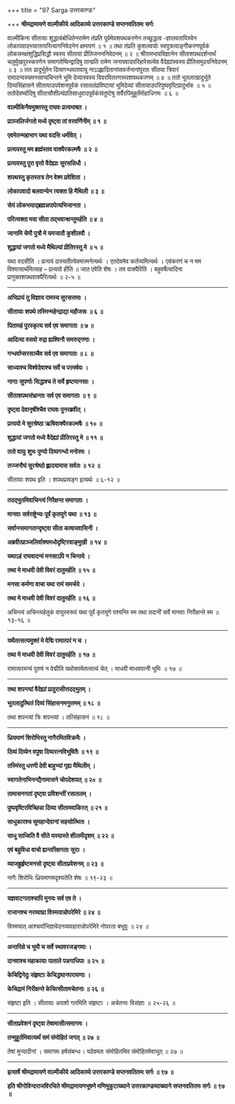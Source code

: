 +++
title = "97 Sarga उत्तरकाण्डः"

+++
**श्रीमद्रामायणे वाल्मीकीये आदिकाव्ये उत्तरकाण्डे सप्तनवतितमः सर्गः**

वाल्मीकिना सीतायाः शुद्धत्वंबोधितेनरामेण तंप्रति पूर्वमेवशपथकरणेन तच्छुद्धत्व -ज्ञातवतापिस्वेन लोकापवादभयात्तत्परित्यागनिवेदनेन क्षमापणं ॥ १ ॥ तथा तंप्रति कुशलवयोः स्वपुत्रत्वाङ्गीकरणपूर्वकं लोकसमक्षंशुद्धिप्रसिद्धौ स्वस्य सीतायां प्रीतिजनननिवेदनम् ॥ २ ॥ श्रीरामभावविज्ञानेन सीताशपथदर्शनार्थं चतुर्मुखपुरस्करणेन समागतेष्विन्द्वादिषु तान्प्रति रामेण जनापवादपरिहारेसत्येव वैदेह्यांस्वस्य प्रीतिसमुदयनिवेदनम् ॥ ३ ॥ ततः प्रादुर्भूतेन दिव्यगन्धवतावायु नाऽऽह्लादितानांसवर्जनानांपुरतः सीतया त्रिवारं रामादन्यस्यमनसाप्यचिन्तने भूमि देव्यास्वस्य विवरवितरणरूपशपथकरणम् ॥ ४ ॥ ततो भूतलात्प्रादुर्भूते दिव्यसिंहासने सीतायाउपवेशनपूर्वकं रसातलंप्रविष्टायां भूमिदेव्यां सीतायाउपरिपुष्पवृष्टिप्रादुर्भावः ॥ ५ ॥ ततोदेवर्ष्यादिषु सीतासौशील्यंप्रतिसाधुवादपूर्वकंसंतुष्टेषु सर्वैरपिमुहूर्तंमोहाधिगमः ॥ ६ ॥

**वाल्मीकिनैवमुक्तस्तु राघवः प्रत्यभाषत ।**

**प्राञ्जलिर्जगतो मध्ये दृष्ट्वा तां वरवर्णिनीम् ॥ १ ॥**

**एवमेतन्महाभाग यथा वदसि धर्मवित् ।**

**प्रत्ययस्तु मम ब्रह्मंस्तव वाक्यैरकल्मषैः ॥ २ ॥**

**प्रत्ययस्तु पुरा वृत्तो वैदेह्याः सुरसन्निधौ ।**

**शपथस्तु कृतस्तत्र तेन वेश्म प्रवेशिता ।**

**लोकापवादो बलवान्येन त्यक्ता हि मैथिली ॥ ३ ॥**

**सेयं लोकभयाद्ब्रह्मन्नपापेत्यभिजानता ।**

**परित्यक्ता मया सीता तद्भवान्क्षन्तुमर्हति ॥ ४ ॥**

**जानामि चेमौ पुत्रौ मे यमजातौ कुशीलवौ ।**

**शुद्धायां जगतो मध्ये मैथिल्यां प्रीतिरस्तु मे ॥ ५ ॥**

यथा वदसीति । प्रत्ययं दास्यतीत्येवमात्मनेत्यर्थः । एतदेवमेव कर्तव्यमित्यर्थः । एवंकरणं च न मम विश्वासार्थमित्याह – प्रत्ययो हीति ॥ जात एवेति शेषः । तव वाक्यैरिति । बहुवर्षेत्यादिना प्रागुक्तशपथवाक्यैरित्यर्थः ॥ २-५ ॥

****

**अभिप्रायं तु विज्ञाय रामस्य सुरसत्तमाः ।**

**सीतायाः शपथे तस्मिन्महेन्द्राद्या महौजसः ॥ ६ ॥**

**पितामहं पुरस्कृत्य सर्व एव समागताः ॥ ७ ॥**

**आदित्या वसवो रुद्रा ह्यश्विनौ समरुद्गणाः ।**

**गन्धर्वाप्सरसञ्चैव सर्व एव समागताः ॥ ८ ॥**

**साध्याश्च विश्वेदेवाश्च सर्वे च परमर्षयः ।**

**नागाः सुपर्णाः सिद्धाश्च ते सर्वे हृष्टमानसाः ।**

**सीताशपथसंभ्रान्ताः सर्व एव समागताः ॥ ९ ॥**

**दृष्ट्वा देवानृषींश्चैव राघवः पुनरब्रवीत् ।**

**प्रत्ययो मे सुरश्रेष्ठा ऋषिवाक्यैरकल्मषैः ॥ १० ॥**

**शुद्धायां जगतो मध्ये वैदेह्यां प्रीतिरस्तु मे ॥ ११ ॥**

**ततो वायुः शुभः पुण्यो दिव्यगन्धो मनोरमः ।**

**तज्जनौघं सुरश्रेष्ठो ह्लादयामास सर्वतः ॥ १२ ॥**

सीतायाः शपथ इति । शपथप्रसङ्ग इत्यर्थः ॥ ६-१२ ॥

****

**तदद्भुतमिवाचिन्त्यं निरैक्षन्त समागताः ।**

**मानवाः सर्वराष्ट्रेभ्यः पूर्वं कृतयुगे यथा ॥ १३ ॥**

**सर्वान्त्समागतान्दृष्ट्वा सीता काषायवासिनी ।**

**अब्रवीत्प्राञ्जलिर्वाक्यमधोदृष्टिरवाङ्मुखी ॥ १४ ॥**

**यथाऽहं राघवादन्यं मनसाऽपि न चिन्तये ।**

**तथा मे माधवी देवी विवरं दातुमर्हति ॥ १५ ॥**

**मनसा कर्मणा वाचा यथा रामं समर्चये ।**

**तथा मे माधवी देवी विवरं दातुमर्हति ॥ १६ ॥**

अचिन्त्यं अचिन्त्यहेतुकं वायुस्वरूपं यथा पूर्वं कृतयुगे पश्यन्ति स्म तथा तदानीं सर्वे मानवाः निरीक्षन्ते स्म ॥ १३-१६ ॥

****

**यथैतत्सत्यमुक्तं मे वेद्मि रामात्परं न च ।**

**तथा मे माधवी देवी विवरं दातुमर्हति ॥ १७ ॥**

रामात्परमन्यं पुरुषं न वेद्मीति यथोक्तमेतत्सत्यं चेत् । माधवी माधवपत्नी भूमिः ॥ १७ ॥

****

**तथा शपन्त्यां वैदेह्यां प्रादुरासीत्तदद्भुतम् ।**

**भूतलादुत्थितं दिव्यं सिंहासनमनुत्तमम् ॥ १८ ॥**

तथा शपन्त्यां त्रिः शपन्त्यां । तत्सिंहासनं ॥ १८ ॥

****

**ध्रियमाणं शिरोभिस्तु नागैरमितविक्रमैः ।**

**दिव्यं दिव्येन वपुषा दिव्यरत्नविभूषितैः ॥ १९ ॥**

**तस्मिंस्तु धरणी देवी बाहुभ्यां गृह्य मैथिलीम् ।**

**स्वागतेनाभिनन्द्यैनामासने चोपदेशयत् ॥ २० ॥**

**तामासनगतां दृष्ट्वा प्रविशन्तीं रसातलम् ।**

**पुष्पवृष्टिरविच्छिन्ना दिव्या सीतामवाकिरत् ॥ २१ ॥**

**साधुकारश्च सुमहान्देवानां सहसोत्थितः ।**

**साधु साध्विति वै सीते यस्यास्ते शीलमीदृशम् ॥ २२ ॥**

**एवं बहुविधा वाचो ह्यन्तरिक्षगताः सुराः ।**

**व्याजह्रुर्हृष्टमनसो दृष्ट्वा सीताप्रवेशनम् ॥ २३ ॥**

नागैः शिरोभिः ध्रियमाणमदृश्यतेति शेषः ॥ १९-२३ ॥

****

**यज्ञवाटगताश्चापि मुनयः सर्व एव ते ।**

**राजानश्च नरव्याघ्रा विस्मयान्नोपरेमिरे ॥ २४ ॥**

विस्मयात् आश्चर्याभिज्ञावेदनव्यवहारान्नोपरेमिरे नोपरता बभूवुः ॥ २४ ॥

****

**अन्तरिक्षे च भूमौ च सर्वे स्थावरजङ्गमाः ।**

**दानवाश्च महाकायाः पाताले पन्नगाधिपाः ॥ २५ ॥**

**केचिद्विनेदुः संहृष्टाः केचिद्ध्यानपरायणाः ।**

**केचिद्रामं निरीक्षन्ते केचित्सीतामचेतनाः ॥ २६ ॥**

संहृष्टा इति । सीतायाः अयशो गतमिति संहृष्टाः । अचेतनाः विसंज्ञाः ॥ २५-२६ ॥

****

**सीताप्रवेशनं दृष्ट्वा तेषामासीत्समागमः ।**

**तन्मुहूर्तमिवात्यर्थं समं संमोहितं जगत् ॥ २७ ॥**

तेषां मुन्यादीनां । समागमः हर्षसंबन्धः। यदेवमतः संमोहितमिव संमोहितमेवाभूत् ॥ २७ ॥

****

**इत्यार्षे श्रीमद्रामायणे वाल्मीकीये आदिकाव्ये उत्तरकाण्डे सप्तनवतितमः सर्गः ॥ ९७ ॥**

**इति श्रीगोविन्दराजविरचिते श्रीमद्रामायणभूषणे मणिमुकुटाख्याने उत्तरकाण्डव्याख्याने सप्तनवतितमः सर्गः ॥ ९७ ॥**
